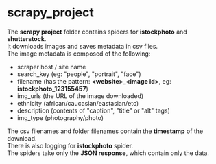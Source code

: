 # scrapy_project
The **scrapy project** folder contains spiders for **istockphoto** and **shutterstock**.<br/>
It downloads images and saves metadata in csv files.<br/>
The image metadata is composed of the following:
- scraper host / site name
- search_key (eg: "people", "portrait", "face")
- filename (has the pattern: **\<website>_\<image id>**, eg: **istockphoto_123155457**)
- img_urls (the URL of the image downloaded)
- ethnicity (african/caucasian/eastasian/etc)
- description (contents of "caption", "title" or "alt" tags)
- img_type (photography/photo)

The csv filenames and folder filenames contain the **timestamp** of the download.<br/>
There is also logging for **istockphoto** spider.<br/>
The spiders take only the **JSON response**, which contain only the data.